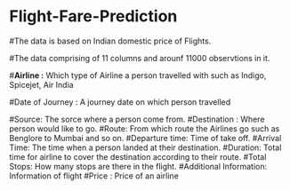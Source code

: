 # Flight-Fare-Prediction
#The data is based on Indian domestic price of Flights.

#The data comprising of 11 columns and arounf 11000 observtions in it.

#**Airline :** Which type of Airline a person travelled with such as Indigo, Spicejet, Air India

#Date of Journey : A journey date on which person travelled

#Source: The sorce where a person come from.
#Destination : Where person would like to go.
#Route: From which route the Airlines go such as Benglore to Mumbai and so on.
#Departure time: Time of take off.
#Arrival Time: The time when a person landed at their destination.
#Duration: Total time for airline to cover the destination according to their route.
#Total Stops: How many stops are there in the flight.
#Additional Information: Information of flight
#Price : Price of an airline


